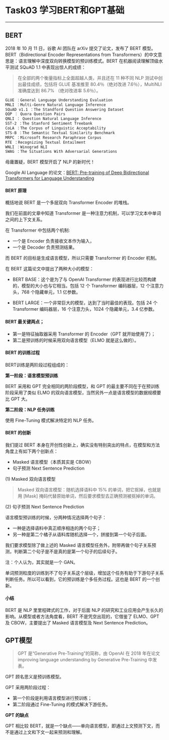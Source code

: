 # Task03 学习BERT和GPT基础
------


## BERT

2018 年 10 月 11 日，谷歌 AI 团队在 arXiv 提交了论文，发布了 BERT 模型。BERT（Bidirectional Encoder Representations from Transformers）的中文意思是：语言理解中深度双向转换模型的预训练模式。BERT 在机器阅读理解顶级水平测试 SQuAD 1.1 中表现出惊人的成绩：

> 在全部的两个衡量指标上全面超越人类，并且还在 11 种不同 NLP 测试中创出最佳成绩，包括将 GLUE 基准推至 80.4％（绝对改进 7.6％），MultiNLI 准确度达到 86.7% （绝对改进率 5.6％）。


``` HTML
GLUE ：General Language Understanding Evaluation
MNLI ：Multi-Genre Natural Language Inference
SQuAD v1.1 ：The Standford Question Answering Dataset
QQP ： Quora Question Pairs 
QNLI ： Question Natural Language Inference
SST-2 ：The Stanford Sentiment Treebank
CoLA ：The Corpus of Linguistic Acceptability 
STS-B ：The Semantic Textual Similarity Benchmark
MRPC ：Microsoft Research Paraphrase Corpus
RTE ：Recognizing Textual Entailment 
WNLI ：Winograd NLI
SWAG ：The Situations With Adversarial Generations

```

毋庸置疑，BERT 模型开启了 NLP 的新时代！


Google AI Language 的论文：[BERT: Pre-training of Deep Bidirectional Transformers for Language Understanding](https://arxiv.org/pdf/1810.04805.pdf)


#### BERT 原理

概括地说 BERT 是一个多层双向 Transformer Encoder 的堆栈。

我们在前面的文章中知道 Transformer 是一种注意力机制，可以学习文本中单词之间的上下文关系。

在 Transformer 中包括两个机制:

- 一个是 Encoder 负责接收文本作为输入，
- 一个是 Decoder 负责预测结果。

而 BERT 的目标是生成语言模型，所以只需要 Transformer 的 Encoder 机制。

在 BERT 这篇论文中提出了两种大小的模型：

- BERT BASE：这个是为了与 OpenAI Transformer 的表现进行比较而构建的，模型的大小也与它相当。包括 12 个 Transformer 编码器层，12 个注意力头，768 个隐藏单元，1.1 亿参数。

- BERT LARGE：一个非常巨大的模型，达到了当时最佳的表现。包括 24 个 Transformer 编码器层，16 个注意力头，1024 个隐藏单元，3.4 亿参数。

#### BERT 最关键两点；

- 第一是特征抽取器采用 Transformer 的 Encoder（GPT 就开始使用了）；
- 第二是预训练的时候采用双向语言模型（ELMO 就是这么做的）。


#### BERT 的训练过程

BERT训练是两阶段过程组成的：

**第一阶段：语言模型预训练**

BERT 采用和 GPT 完全相同的两阶段模型，和 GPT 的最主要不同在于在预训练阶段采用了类似 ELMO 的双向语言模型，当然另外一点是语言模型的数据规模要比 GPT 大。

**第二阶段：NLP 任务训练**

使用 Fine-Tuning 模式解决特定的 NLP 任务。

#### BERT 的创新

我们提过 BERT 本身在开创性创新上，确实没有特别突出的特点，在模型和方法角度上有如下两个创新点：

- Masked 语言模型（本质其实是 CBOW）
- 句子预测 Next Sentence Prediction

(1) Masked 双向语言模型

> Masked 双向语言模型：随机选择语料中 15% 的单词，把它抠掉，也就是用 [Mask] 掩码代替原始单词，然后要求模型去正确预测被抠掉的单词。


(2) 句子预测 Next Sentence Prediction

语言模型预训练的时候，分两种情况选择两个句子：

- 一种是选择语料中真正顺序相连的两个句子；
- 另一种是第二个橘子从语料库随机选择一个，拼接到第一个句子后面。

我们要求模型除了做上述的 Masked 语言模型任务外，附带再做个句子关系预测，判断第二个句子是不是真的是第一个句子的后续句子。

注：个人认为，其实就是一个 GAN。

单词预测粒度的训练到不了句子关系这个层级，增加这个任务有助于下游句子关系判断任务。所以可以看到，它的预训练是个多任务过程。这也是 BERT 的一个创新。


#### 小结

BERT 是 NLP 里里程碑式的工作，对于后面 NLP 的研究和工业应用会产生长久的影响。从模型或者方法角度看，BERT 不是凭空出现的，它借鉴了 ELMO、GPT 及 CBOW，主要提出了 Masked 语言模型及 Next Sentence Prediction。



## GPT模型

> GPT 是“Generative Pre-Training”的简称，由 OpenAI 在 2018 年在论文 improving language understanding by Generative Pre-Training 中发表。

GPT 顾名思义是预训练模型。

GPT 采用两阶段过程：

- 第一个阶段是利用语言模型进行预训练；
- 第二阶段通过 Fine-Tuning 的模式解决下游任务。


**GPT 的缺点**

GPT 相比较 BERT，就是一个缺点——单向语言模型，即通过上文预测下文，而不是通过上文和下文一起来预测和理解。




```python

```
